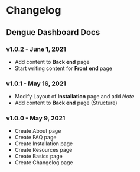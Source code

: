# Changelog

## Dengue Dashboard Docs

### v1.0.2 - June 1, 2021

- Add content to **Back end** page
- Start writing content for **Front end** page

### v1.0.1 - May 16, 2021

* Modify Layout of **Installation** page and add *Note*
* Add content to **Back end** page (Structure)

### v1.0.0 - May 9, 2021

* Create About page
* Create FAQ page
* Create Installation page
* Create Resources page
* Create Basics page
* Create Changelog page
